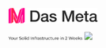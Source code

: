 [![Das Meta](https://github.com/dasmeta/.github/blob/main/images/Logo1.png)](https://www.dasmeta.com/)

<p float="left">
  <a href="https://www.dasmeta.com/"><img src="https://github.com/dasmeta/.github/blob/main/images/Text1.png"  width="150" /></a> <a href="https://www.dasmeta.com/contact-us/"><img src="[/img2.png](https://github.com/dasmeta/.github/blob/main/images/Button1.png)" width="150" /></a>
</p>



<!-- [![Infrastructure](https://github.com/dasmeta/.github/blob/main/images/Text1.png)](https://www.dasmeta.com/)                     [![Audit](https://github.com/dasmeta/.github/blob/main/images/Button1.png)](https://www.dasmeta.com/contact-us/) -->
